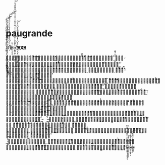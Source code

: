 # paugrande
l̴̢͇͎͓͉̗̫̜͓͓̫͈̩̖̹̬͚̙̱̙̰̦̗͌̎̃̔͐͊́̈͐͋́̈̀͆͂̋͆̎͑̒͑̈͒̏̃͜͜͠͝͝ḯ̴̡̢̢̛̛̹͉̟̱̜̜̹̬̣̺͉̣͉͓̭̪̺̭̝̪͖̤̈́̐̊̍͛͌̐͋̊̂̈́͆̓̂̃̂̈́͂̆̋͘͘͜ͅn̸̛͔͒͂̈́̋̀͆̑̋̄̂̐͋̋̊̉̾̑͗͗̓̍̈́̀͋͋͛̕͘̚͝͝͝͝d̸̜̖̹̠̗̒͐̾ͅơ̶̧̲̲̖̫͎̣̼̙̬̹̰͙͒̀͌̄̃̈̀̐̃̀̌̌̈̅̈̑̔̂̈́̿͑̊͂̄̒̾̆̆̽̔͆̓̓̑̌͌̈̂̉̆̓̚̕͘̚͘͜͜͝͝.̸̢̡̢̡̢̧̛̰̳̦̥̩̲̲͙͕͈͔̻͉̭̮͔̙̼̮̲͍͙̩̣̞̖̱̖̲̯͕̠̎̈̂̓͂͆̇̇̽̍͆͂̽͒͒̅́̄̎̎͆̀̈̒̏͜͝ͅͅ𝐄⃥⃒̸𝐗⃥⃒̸𝐄⃥⃒̸



ㅤ̶̶̸̞̱̤̜̜́̒̃̀̋͐ͬͫ͋̅͘͘͜͡͞͝ㅤ̸̸̧̢͇̻͔̪̭͉̞ͬ̉̊̓͜ㅤ̴̧̼̙̜̞̪͎̭̖͉̂̓̆̏̊̂ͯ̀̒ͪ̉̊̀͑̈̍̎̃ͪ͢͟͝͞͡ㅤ̴̡̝͕̖̳̮̉͒̐́́_̨̪̍ͤ͒̉̃̾̕ㅤ̹̝̓ㅤ̴̭͖̪͈̭̪̻̂͌ͪ̓͌͝ͅㅤ̸̧̨̝̫̜̩͖̳̘͕͖̪͖̞̗͎́̊͊́ͪ̀́̃ͬ̉̊ͭͭ̒̚ͅㅤ̙̓̉͡ㅤ̷̸̶̨̛̖͈̜̗̹̟̙̻͓̾̎̊̂͂ͦ̀͒ͯ̑̔ͨ̇̾̽̌̾̈͘͢͞͡ㅤ_͓ㅤ͕͖ͩ̈́̋͜ㅤ̢̢̢̨̡̙̗̟̲̝͉̦̥̪̯̭͓̩͒̈́͌̾ͪ̐͛̄͋ͣ̐ͮ̔̂̕͢ㅤ̧̡͕̈́ͬ̊ㅤ̴̛̤̤̭͕̣̗̝̹͖̺̪̙̻̲̟̣̽̆̏ͬ̅̌ͯ͑ͦ͒̅ͯͭ̌̓ͣㅤ̸̢̛̗͙͔͎̥͖̪̘̞͚͇̬̭̩͖ͮ̔̐ͤͬͦ̉̈́ͫͯ́ͣͧ̊ͤ̊͗̈͘̕͢͢͢͞ㅤ̡̙̟ͩ̿ͭ͘ㅤ̵̷̡̭̺̥͇̪̠̩̦̑ͦ͐͆̿̇̊ͯ̇̎͟͝͡͞͠ㅤ̶̡̡̨̫̲̲̖͓̟͓͖̘̺̈͑̉ͯ́̊́͝ͅㅤ̴̵̵̟̺͍̼̙̖̫̮̣͍̜͋ͫ̂̔͒̌ͬͩ̐ͪͦ͌̊ͮ̉ͯ̊̕̕͝ㅤ̵̴̵̧̩̭̞̰̥͕̼̮͙̝͕̰ͯ̀̆̌̎̃͌ͭ͘͜͠ͅㅤ̶̴̧̛͙͔̹̦̬̬͎̖͇͕̼̼̹͆ͮ͒͋̈́̔̔̀̋̾̇́̃ͮ̿̕̚͜͢͢͠ㅤ̸̷̵̳̣̙̯̰̳̯̱̱̗̪͈̱̟̂̋̿ͧ̅ͭ̆̃ͩͣ̏̂̚̚͘͡͞_̅ͪͩ̓͞͡ͅㅤ̨̩̻͖̝̯͇̘̂̀ͪͩ̓͊̍́̀̋ͭ̑͘͘͢ͅㅤ͈͆ㅤ̵̴̵̨̧̫̯̭̱̝̤̣̲̥̯̜͎̩̌͑͐̌ͩ̎̃ͧͫ̈́̏̒̕͜ㅤ̸̴̶̴̡͖̜̮͖̩͍̯̠̦͚̺͎̒̒͆̅ͭ̃͆̈́͆͊̓͆ͭ͗̀̾̕͟͢͝͞ͅㅤ̷̵̧̨͔̗͉͈͙̗̜̲ͨͯͪ̿͠ㅤ̲̬̩̼͕̖͈́̔ͧ̂̏͆͌́̔ͧ̽ͪ̕͜͠ㅤ̵̶̢̧͔̰̭̯̳͓̺͙̯̭̥̥͙̻̱̪ͤ́̇̇̾͊̇̿̎̓̍͌͌ͨͨͮ͆́͂̔̕͜ㅤ̧̜̇͂͌ㅤ̨͓̞͖̹̖̱͕ͨ̃͗̃͆̂̅̆̾͌̒̓̀͘͜͟͡͝͠ㅤ̶̷̶̨͎͙͎̰̜͇̘̥͖̹̣͚̗̦̩͛̆ͬ͛̄̇̆̊̐ͭ̍̅̂̿ͥͯ̈́ͣ̋͘̕͠͞ㅤ̸̨͙̭͍̟͉̘̼͉̦͎̞͒̋̈́̒̏̋̓̄̀͌ͣ̌̀ͥ̾͞ㅤ̴̵̸̡̛̗͓̝͙̘̲͇̱̣ͣ̓ͣ͋̓̅͐ͮͨ͑̇ͯ̂́̅ͪ̀̍̃̅͝ͅㅤ̵̵̵̨̫̘̤͇̩̼̜̭̙̫̀ͧͨ̌ͨ̓̈́ͩͧ̆ͫ̌ͯ̾ͣ̂ͥ͑̾̓͘͟͜͠͞ͅㅤ̷͕̬̠̜̆̽̈́̉̐ͥㅤ̵̨̛̥̞̘͇̥͔͍̙̘͍̙͈̩̬͈̭͊ͪ̎ͫ͌̽͒̇̉ͧ̈́̐ͩ̄̌ͧͥ̾̒̕͟ㅤ̵̶̵̨͈͉͖̜͚̜̞̹̞̙̖͎͒̅ͣͣ̋͌ͭ̀͋ͥ̔̆̕͘͞ㅤ̢̖͔̰̖̝̭͍̲͔̩͍̰̬̱̪̬́͗ͪͬ̈́̍̍ͮ́͛̈̆͌̍͆̀ͪ͒̏̅̚͟͜͟ͅㅤ̸̧̭̹̪͙̥̠̦͖̯͙̤̱͙̹̜̀͂̓̈́͆̄͘͟͠ͅ_̵̴̹̹̫̗̖̠̹̯̠̏̒͑̔͋̑̿ㅤ_̶̶̡͎̦͕̠͉͔͚̳̯͓͉͉̺͕́̏̃͋̇͊́ͪ̒̐́ͨ̅̾̆͘͠͝͡ㅤ̴̡̡̢̛̼̘̼̜͙͍̣͕̪̤̬̮̹̂͌ͬ͑̆̄ͥͩ̎̉̎͋̓̅͠ㅤ̷̸̡̧̧͚̠̟̝̥͎͎͇͔̝̫͖̘̖͛͆͗̊ͪ̈́̾̒̽̒̇̂̍͢ㅤ̺ͮ̆ͧ͒̏ㅤͤͫ̉ㅤ̰͇̣̙ͥ̈́́͛ͮ̐͋͆͞ㅤ̼͉͕̏̓̀̀ͦ̽̏͗̀͑̎̕͠ㅤ͈̜̆̓̚̕ㅤ̶̡̡͖̼̦͈̖̹̰̆ͩ̊͗͂͜ㅤ̨̛̭̱̣̒ͪ̈͊̐͋̃̍ͨ̚̚ㅤ̴̵̨͈̭̥̜̥̤͎͉̣͙̩͕̥͎̺̘̟͇̥͚͐́́̀̀̈́͆̇͗ͪ̈́͒̿̾̍́̇̀͟͜͠͡͠ͅㅤ̧̻̯͚̻̮͇̣̫̰̒̉̇̍͗͑ͮ̈́̉̄̀͐̓͠͡ㅤ̧͚̝͆ͣ̐͢ㅤ̴̳͈̗͉̤͍͍̱̪̝̖̱̝̼̩̍̀͑̃ͤͫ͑͛̒̉͛̓̉̊͋͊͛̉ͪ̚͢͢͞͞͠͡͠ㅤ̝ㅤ̵̴̢̡̛͕̞̜̰͓̣͇̐͒̒̿͂͑ͩ̿̓͊̀̕͢ㅤ̠͈͇̝͛͑̀̏_̴͓̪͔͂̽ͨ́ͬ̔͒̐͢͟ㅤ̵̧̧̨̹̳̦̦̖̹̹͇̞̱̰̱̯̺̣̣̲͚ͪ̾̉͂ͤ́̿͊̓ͣ̔͂̒́̎̑ͥ͒̍ͭ̊͘͟͠͠ㅤ̪̒͜ㅤ̸̶̢̢̨̨̱͉͚̠͓̪̟̼̙̟̩͙̞ͩ́́ͬ̉̿͐ͯͣͣ͒̀̑̅͒̅̎̂͋͌ͅㅤ̢̢̧̠̪̦̼̞̬̦̱͚̮̖͙͙̯̓̊́ͪ̊ͦ͑̅̐ͤ͂̓ͧ̉͗̏ͬ́̈̈́̏͂͋̋̏ͦ͜͟͠ㅤ̴̧̢̩̥̪͎̝̰̦̠͚̘̣̃̾̉́̍̃́̉̿̄̀̂ͪ͘̚̚̚͞ͅㅤ̸̧̹͇͇̦͔͖̼̲̠͓̄͛̆̈́̅ͤ͐̄́͛̏́́ͥ͒ͩͫ̃͢͡ㅤ̶͍̭͖̜͙̓ͯͯ͂͡͡.̴̷̢̰͖̜̘̘͍͍̟̙̩̓̄́ͣ͋̅ͭ͊ͥ̽̎͂͌ͯ̿ͪ̂̕͜͞ͅe̴̦̮̫̠̙̭͈̦͓ͫͬ̐͋͂ͯ͌͒͟͞x̷̵̶̼̯̗͖̱̥̣̣̌̒͐̔́̑ͬ̉̅̑͗͘̕͟͟͞e̴̛͖͇̫̗ͭͭ̽̆̍̃̽͑̅̈͋̏́̀͝ͅ
